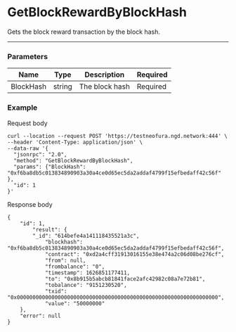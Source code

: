 # GetBlockRewardByBlockHash
Gets the block reward transaction by the block hash.
<hr>

### Parameters
|    Name    | Type | Description | Required |
| ---------- | --- |    ------    | ----|
| BlockHash      | string| The block hash | Required |


### Example

Request body

```
curl --location --request POST 'https://testneofura.ngd.network:444' \
--header 'Content-Type: application/json' \
--data-raw '{
  "jsonrpc": "2.0",
  "method": "GetBlockRewardByBlockHash",
  "params": {"BlockHash": "0xf6ba8db5c013834890903a30a4ce0d65ec5da2addaf4799f15efbedaff42c56f" },
  "id": 1
}'
```
Response body

```json5
{
    "id": 1,
        "result": {
        "_id": "614befe4a141118435521a3c",
            "blockhash": "0xf6ba8db5c013834890903a30a4ce0d65ec5da2addaf4799f15efbedaff42c56f",
            "contract": "0xd2a4cff31913016155e38e474a2c06d08be276cf",
            "from": null,
            "frombalance": "0",
            "timestamp": 1626851177411,
            "to": "0x8b915b5abcb81841face2afc42982c08a7e72b81",
            "tobalance": "9151230520",
            "txid": "0x0000000000000000000000000000000000000000000000000000000000000000",
            "value": "50000000"
    },
    "error": null
}
```
